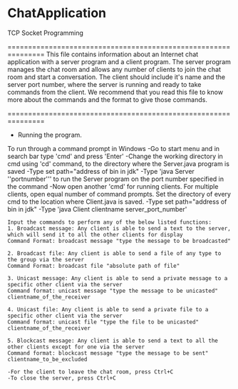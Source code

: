 # ChatApplication
TCP Socket Programming

===============================================================
This file contains information about an Internet chat application with a server program and a client program. The server program manages the chat room and allows any number of clients to join the chat room and start a conversation. The client should include it's name and the server port number, where the server is running and ready to take commands from the client. 
We recommend that you read this file to know more about the commands and the format to give those commands. 

===============================================================


- Running the program.

To run through a command prompt in Windows
	-Go to start menu and in search bar type 'cmd' and press 'Enter'
	-Change the working directory in cmd using 'cd' command, to the directory where the Server.java program is saved
	-Type set path="address of bin in jdk"
	-Type 'java Server ''portnumber''' to run the Server program on the port number specified in the command
	-Now open another 'cmd' for running clients. For multiple clients, open equal number of command prompts. Set the directory of every cmd to the location where Client.java is saved.
	-Type set path="address of bin in jdk"
	-Type 'java Client clientname server_port_number'

	Input the commands to perform any of the below listed functions:
	1. Broadcast message: Any client is able to send a text to the server, which will send it to all the other clients for display
	Command Format: broadcast message "type the message to be broadcasted"

	2. Broadcast file: Any client is able to send a file of any type to the group via the server 
	Command Format: broadcast file "absolute path of file" 

	3. Unicast message: Any client is able to send a private message to a specific other client via the server
	Command format: unicast message "type the message to be unicasted" clientname_of_the_receiver

	4. Unicast file: Any client is able to send a private file to a specific other client via the server	
	Command format: unicast file "type the file to be unicasted" clientname_of_the_receiver

	5. Blockcast message: Any client is able to send a text to all the other clients except for one via the server
	Command format: blockcast message "type the message to be sent" clientname_to_be_excluded

	-For the client to leave the chat room, press Ctrl+C
	-To close the server, press Ctrl+C


